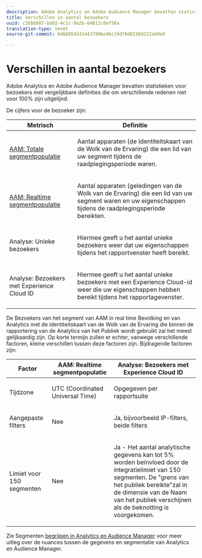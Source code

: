 ```yaml
---
description: Adobe Analytics en Adobe Audience Manager bevatten statistieken voor bezoekers met vergelijkbare definities die om verschillende redenen niet voor 100% zijn uitgelijnd.
title: Verschillen in aantal bezoekers
uuid: c3bbb887-bd02-4c1c-9a2b-64811c0ef56a
translation-type: tm+mt
source-git-commit: 8d6685d241443798be46c19d70d8150d222ab9e8

---
```



# Verschillen in aantal bezoekers

Adobe Analytics en Adobe Audience Manager bevatten statistieken voor bezoekers met vergelijkbare definities die om verschillende redenen niet voor 100% zijn uitgelijnd.

De cijfers voor de bezoeker zijn:

<table id="table_F9FE107A89934C3B854C55D7D76AC6E8"> 
 <thead> 
  <tr> 
   <th colname="col2" class="entry"> Metrisch </th> 
   <th colname="col3" class="entry"> Definitie </th> 
  </tr>
 </thead>
 <tbody> 
  <tr> 
   <td colname="col2"> <p><a href="https://docs.adobe.com/content/help/en/audience-manager/user-guide/features/segments/segment-builder-data.html"  > AAM: Totale segmentpopulatie</a> </p> </td> 
   <td colname="col3"> <p>Aantal apparaten (de Identiteitskaart van de Wolk van de Ervaring) die een lid van uw segment tijdens de raadplegingsperiode waren. </p> </td> 
  </tr> 
  <tr> 
   <td colname="col2"> <p><a href="https://docs.adobe.com/content/help/en/audience-manager/user-guide/features/segments/segment-builder-data.html"  > AAM: Realtime segmentpopulatie</a> </p> </td> 
   <td colname="col3"> <p>Aantal apparaten (geledingen van de Wolk van de Ervaring) die een lid van uw segment waren en uw eigenschappen tijdens de raadplegingsperiode bereikten. </p> </td> 
  </tr> 
  <tr> 
   <td colname="col2"> <p>Analyse: Unieke bezoekers </p> </td> 
   <td colname="col3"> <p>Hiermee geeft u het aantal unieke bezoekers weer dat uw eigenschappen tijdens het rapportvenster heeft bereikt. </p> </td> 
  </tr> 
  <tr> 
   <td colname="col2"> <p>Analyse: Bezoekers met Experience Cloud ID </p> </td> 
   <td colname="col3"> <p>Hiermee geeft u het aantal unieke bezoekers met een Experience Cloud-id weer die uw eigenschappen hebben bereikt tijdens het rapportagevenster. </p> </td> 
  </tr> 
 </tbody> 
</table>

De Bezoekers van het segment van AAM in real time Bevolking en van Analytics met de identiteitskaart van de Wolk van de Ervaring die binnen de rapportering van de Analytics van het Publiek wordt gebruikt zal het meest gelijkaardig zijn. Op korte termijn zullen er echter, vanwege verschillende factoren, kleine verschillen tussen deze factoren zijn. Bijdragende factoren zijn:

<table id="table_A391B37CC077456F8BB83BAA3C640EF6"> 
 <thead> 
  <tr> 
   <th colname="col1" class="entry"> Factor </th> 
   <th colname="col2" class="entry"> AAM: Realtime segmentpopulatie </th> 
   <th colname="col3" class="entry"> Analyse: Bezoekers met Experience Cloud ID </th> 
  </tr>
 </thead>
 <tbody> 
  <tr> 
   <td colname="col1"> <p>Tijdzone </p> </td> 
   <td colname="col2"> <p>UTC (Coordinated Universal Time) </p> </td> 
   <td colname="col3"> <p>Opgegeven per rapportsuite </p> </td> 
  </tr> 
  <tr> 
   <td colname="col1"> <p>Aangepaste filters </p> </td> 
   <td colname="col2"> <p>Nee </p> </td> 
   <td colname="col3"> <p>Ja, bijvoorbeeld IP-filters, beide filters </p> </td> 
  </tr> 
  <tr> 
   <td colname="col1"> <p>Limiet voor 150 segmenten </p> </td> 
   <td colname="col2"> <p>Nee </p> </td> 
   <td colname="col3"> <p>Ja - Het aantal analytische gegevens kan tot 5% worden beïnvloed door de integratielimiet van 150 segmenten. De "grens van het publiek bereikte"zal in de dimensie van de Naam van het publiek verschijnen als de beknotting is voorgekomen. </p> </td> 
  </tr> 
 </tbody> 
</table>

Zie Segmenten [begrijpen in Analytics en Audience Manager](/help/integrate/c-audience-analytics/aam-analytics-segments.md) voor meer uitleg over de nuances tussen de gegevens en segmentatie van Analytics en Audience Manager.
